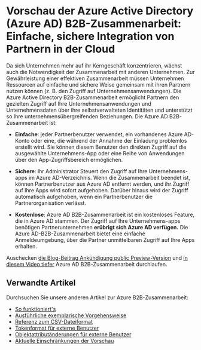 <properties
   pageTitle="Vorschau der Azure Active Directory B2B-Zusammenarbeit: Einfache, sichere Integration von Partnern in der Cloud | Microsoft Azure"
   description="Die Azure Active Directory B2B-Zusammenarbeit ermöglicht Geschäftspartnern den gezielten Zugriff auf Ihre Unternehmensanwendungen und unterstützt so Ihre unternehmensübergreifenden Beziehungen."
   services="active-directory"
   authors="viv-liu"
   manager="cliffdi"
   editor=""
   tags=""/>

<tags
   ms.service="active-directory"
   ms.devlang="NA"
   ms.topic="article"
   ms.tgt_pltfrm="NA"
   ms.workload="identity"
   ms.date="10/27/2015"
   ms.author="viviali"/>

# Vorschau der Azure Active Directory (Azure AD) B2B-Zusammenarbeit: Einfache, sichere Integration von Partnern in der Cloud

Da sich Unternehmen mehr auf ihr Kerngeschäft konzentrieren, wächst auch die Notwendigkeit der Zusammenarbeit mit anderen Unternehmen. Zur Gewährleistung einer effektiven Zusammenarbeit müssen Unternehmen Ressourcen auf einfache und sichere Weise gemeinsam mit ihren Partnern nutzen können (z. B. den Zugriff auf Unternehmensanwendungen). Die Azure Active Directory B2B-Zusammenarbeit ermöglicht Partnern den gezielten Zugriff auf Ihre Unternehmensanwendungen und Unternehmensdaten über ihre selbstverwalteten Identitäten und unterstützt so Ihre unternehmensübergreifenden Beziehungen. Die Azure AD B2B-Zusammenarbeit ist:

- **Einfache**: jeder Partnerbenutzer verwendet, ein vorhandenes Azure AD-Konto oder eine, die während der Annahme der Einladung problemlos erstellt wird. Sie können diesem Benutzer den direkten Zugriff auf die ausgewählte Unternehmens-App oder eine Reihe von Anwendungen über den App-Zugriffsbereich ermöglichen.

- **Sichere**: Ihr Administrator Steuert den Zugriff auf Ihre Unternehmens-apps im Azure AD-Verzeichnis. Wenn die Zusammenarbeit beendet ist, können Partnerbenutzer aus Azure AD entfernt werden, und ihr Zugriff auf Ihre Apps wird sofort aufgehoben. Darüber hinaus wird der Zugriff automatisch aufgehoben, wenn ein Partnerbenutzer die Partnerorganisation verlässt.

- **Kostenlose**: Azure AD B2B-Zusammenarbeit ist ein kostenloses Feature, die in Azure AD stammen. Der Zugriff auf Ihre Unternehmens-apps benötigen Partnerunternehmen **erübrigt sich Azure AD verfügen.** Die Azure AD-B2B-Zusammenarbeit bietet eine einfache Anmeldeumgebung, über die Partner unmittelbaren Zugriff auf Ihre Apps erhalten.

Auschecken [die Blog-Beitrag Ankündigung public Preview-Version](http://blogs.technet.com/b/ad/archive/2015/09/15/learn-all-about-the-azure-ad-b2b-collaboration-preview.aspx) und [in diesem Video tiefer](https://channel9.msdn.com/Series/Azure-Active-Directory-Videos-Demos/Azure-Active-Directory-B2B-collaboration-demo) Azure AD B2B-Zusammenarbeit durchlaufen.

## Verwandte Artikel
Durchsuchen Sie unsere anderen Artikel zur Azure B2B-Zusammenarbeit:

- [So funktioniert's](active-directory-b2b-how-it-works.md)
- [Ausführliche exemplarische Vorgehensweise](active-directory-b2b-detailed-walkthrough.md)
- [Referenz zum CSV-Dateiformat](active-directory-b2b-references-csv-file-format.md)
- [Tokenformat für externe Benutzer](active-directory-b2b-references-external-user-token-format.md)
- [Objektattributänderungen für externe Benutzer](active-directory-b2b-references-external-user-object-attribute-changes.md)
- [Aktuelle Einschränkungen der Vorschau](active-directory-b2b-current-preview-limitations.md)


